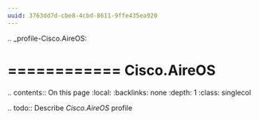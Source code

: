 ```yaml
---
uuid: 3763dd7d-cbe8-4cbd-8611-9ffe435ea920
---
```

.. _profile-Cisco.AireOS:

============
Cisco.AireOS
============

.. contents:: On this page
    :local:
    :backlinks: none
    :depth: 1
    :class: singlecol

.. todo::
    Describe *Cisco.AireOS* profile

